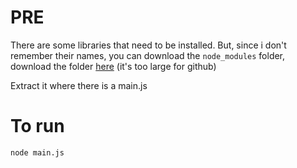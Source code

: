 # PRE

There are some libraries that need to be installed. But, since i don't remember their names, you can download the ```node_modules``` folder, download the folder [here](https://drive.google.com/drive/folders/147TSpnX1YI2M0738mLGRNawn8fA5bDoh?usp=sharing) (it's too large for github)

Extract it where there is a main.js

# To run
```node main.js```
